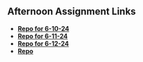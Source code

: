 ## Afternoon Assignment Links

* **[Repo for 6-10-24](https://thomaswsnider.github.io/scoreboard/)**
* **[Repo for 6-11-24](https://thomaswsnider.github.io/ice-cream-parlor/)**
* **[Repo for 6-12-24](https://thomaswsnider.github.io/sports-bets/)**
* **[Repo](https://github.com/ThomasWSnider/<ASSIGNMENT_REPO>)**
